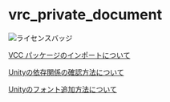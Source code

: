 # vrc_private_document

![ライセンスバッジ](https://img.shields.io/badge/ライセンス-MIT-007EC6)

[VCC パッケージのインポートについて](Git_Knowledge/VCC_Package_2024-11.md)

[Unityの依存関係の確認方法について](Unity_Knowledge/Unity_Dependence_2024-11.md)

[Unityのフォント追加方法について](Unity_Knowledge/Unity_Font_Addition_2024-11.md)

###

